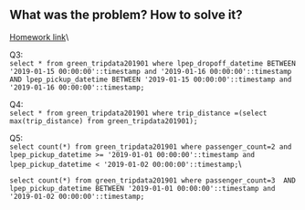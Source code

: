 ## What was the problem? How to solve it?

[Homework link](https://github.com/DataTalksClub/data-engineering-zoomcamp/blob/main/cohorts/2023/week_1_docker_sql/homework.md)\

Q3:\
`select *
from green_tripdata201901
where lpep_dropoff_datetime BETWEEN '2019-01-15 00:00:00'::timestamp and '2019-01-16 00:00:00'::timestamp
AND lpep_pickup_datetime BETWEEN '2019-01-15 00:00:00'::timestamp and '2019-01-16 00:00:00'::timestamp;`


Q4:\
`select *
from green_tripdata201901
where trip_distance =(select max(trip_distance) from green_tripdata201901);`

Q5:\
`select count(*)
from green_tripdata201901
where passenger_count=2 and 
lpep_pickup_datetime >= '2019-01-01 00:00:00'::timestamp and lpep_pickup_datetime < '2019-01-02 00:00:00'::timestamp;`\



`select count(*)
from green_tripdata201901
where passenger_count=3 
AND lpep_pickup_datetime BETWEEN '2019-01-01 00:00:00'::timestamp and '2019-01-02 00:00:00'::timestamp;`



